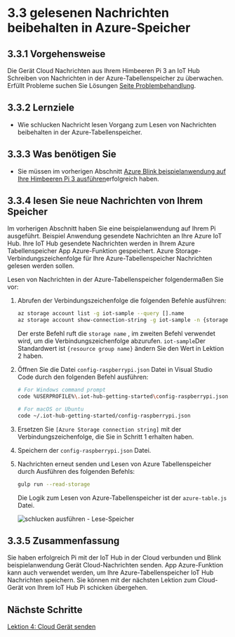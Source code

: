 <properties
 pageTitle="Gelesene Nachrichten in Azure-Speicher beibehalten | Microsoft Azure"
 description="Schreiben in der Azure-Tabellenspeicher Gerät Cloud-Nachrichten zu überwachen."
 services="iot-hub"
 documentationCenter=""
 authors="shizn"
 manager="timlt"
 tags=""
 keywords=""/>

<tags
 ms.service="iot-hub"
 ms.devlang="multiple"
 ms.topic="article"
 ms.tgt_pltfrm="na"
 ms.workload="na"
 ms.date="10/21/2016"
 ms.author="xshi"/>

# <a name="33-read-messages-persisted-in-azure-storage"></a>3.3 gelesenen Nachrichten beibehalten in Azure-Speicher

## <a name="331-what-will-you-do"></a>3.3.1 Vorgehensweise

Die Gerät Cloud Nachrichten aus Ihrem Himbeeren Pi 3 an IoT Hub Schreiben von Nachrichten in der Azure-Tabellenspeicher zu überwachen. Erfüllt Probleme suchen Sie Lösungen [Seite Problembehandlung](iot-hub-raspberry-pi-kit-node-troubleshooting.md).

## <a name="332-what-will-you-learn"></a>3.3.2 Lernziele

- Wie schlucken Nachricht lesen Vorgang zum Lesen von Nachrichten beibehalten in der Azure-Tabellenspeicher.

## <a name="333-what-do-you-need"></a>3.3.3 Was benötigen Sie

- Sie müssen im vorherigen Abschnitt [Azure Blink beispielanwendung auf Ihre Himbeeren Pi 3 ausführen](iot-hub-raspberry-pi-kit-node-lesson3-run-azure-blink.md)erfolgreich haben.

## <a name="334-read-new-messages-from-your-storage-account"></a>3.3.4 lesen Sie neue Nachrichten von Ihrem Speicher

Im vorherigen Abschnitt haben Sie eine beispielanwendung auf Ihrem Pi ausgeführt. Beispiel Anwendung gesendete Nachrichten an Ihre Azure IoT Hub. Ihre IoT Hub gesendete Nachrichten werden in Ihrem Azure Tabellenspeicher App Azure-Funktion gespeichert. Azure Storage-Verbindungszeichenfolge für Ihre Azure-Tabellenspeicher Nachrichten gelesen werden sollen.

Lesen von Nachrichten in der Azure-Tabellenspeicher folgendermaßen Sie vor:

1. Abrufen der Verbindungszeichenfolge die folgenden Befehle ausführen:

    ```bash
    az storage account list -g iot-sample --query [].name
    az storage account show-connection-string -g iot-sample -n {storage name}
    ```

    Der erste Befehl ruft die `storage name` , im zweiten Befehl verwendet wird, um die Verbindungszeichenfolge abzurufen. `iot-sample`Der Standardwert ist `{resource group name}` ändern Sie den Wert in Lektion 2 haben.

2. Öffnen Sie die Datei `config-raspberrypi.json` Datei in Visual Studio Code durch den folgenden Befehl ausführen:

    ```bash
    # For Windows command prompt
    code %USERPROFILE%\.iot-hub-getting-started\config-raspberrypi.json

    # For macOS or Ubuntu
    code ~/.iot-hub-getting-started/config-raspberrypi.json
    ```

3. Ersetzen Sie `[Azure Storage connection string]` mit der Verbindungszeichenfolge, die Sie in Schritt 1 erhalten haben.
4. Speichern der `config-raspberrypi.json` Datei.
5. Nachrichten erneut senden und Lesen von Azure Tabellenspeicher durch Ausführen des folgenden Befehls:

    ```bash
    gulp run --read-storage
    ```

    Die Logik zum Lesen von Azure-Tabellenspeicher ist der `azure-table.js` Datei.

    ![schlucken ausführen - Lese-Speicher](media/iot-hub-raspberry-pi-lessons/lesson3/gulp_read_message.png)

## <a name="335-summary"></a>3.3.5 Zusammenfassung

Sie haben erfolgreich Pi mit der IoT Hub in der Cloud verbunden und Blink beispielanwendung Gerät Cloud-Nachrichten senden. App Azure-Funktion kann auch verwendet werden, um Ihre Azure-Tabellenspeicher IoT Hub Nachrichten speichern. Sie können mit der nächsten Lektion zum Cloud-Gerät von Ihrem IoT Hub Pi schicken übergehen.

## <a name="next-steps"></a>Nächste Schritte

[Lektion 4: Cloud Gerät senden](iot-hub-raspberry-pi-kit-node-lesson4-send-cloud-to-device-messages.md)
